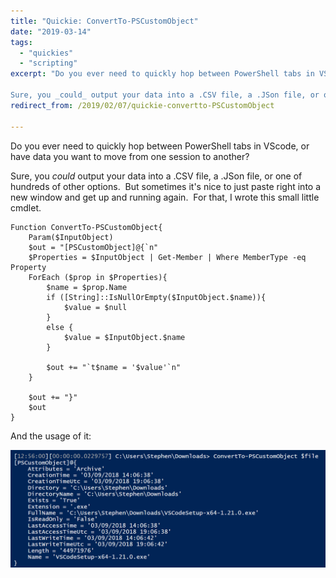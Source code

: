 ```yaml
---
title: "Quickie: ConvertTo-PSCustomObject"
date: "2019-03-14"
tags: 
  - "quickies"
  - "scripting"
excerpt: "Do you ever need to quickly hop between PowerShell tabs in VScode, or have data you want to move from one session to another?

Sure, you _could_ output your data into a .CSV file, a .JSon file, or one of hundreds of other options.  But sometimes it's nice to just paste right into a new window and get up and running again. "
redirect_from: /2019/02/07/quickie-convertto-PSCustomObject

---
```


Do you ever need to quickly hop between PowerShell tabs in VScode, or have data you want to move from one session to another?

Sure, you _could_ output your data into a .CSV file, a .JSon file, or one of hundreds of other options.  But sometimes it's nice to just paste right into a new window and get up and running again.  For that, I wrote this small little cmdlet.

 <!--more-->
```
Function ConvertTo-PSCustomObject{
    Param($InputObject)
    $out = "[PSCustomObject]@{`n"
    $Properties = $InputObject | Get-Member | Where MemberType -eq Property
    ForEach ($prop in $Properties){
        $name = $prop.Name
        if ([String]::IsNullOrEmpty($InputObject.$name)){
            $value = $null
        }
        else {
            $value = $InputObject.$name
        }
 
        $out += "`t$name = '$value'`n"
    }
 
    $out += "}"
    $out
}
```

And the usage of it:

![ConvertTo-PSCustomObject](../assets/images/2019/03/images/convertto-pscustomobject.png)
